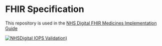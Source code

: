 # FHIR Specification

 This repository is used in the [NHS Digital FHIR Medicines Implementation Guide](https://simplifier.net/guide/digitalmedicines/home) 

 [![NHSDigital IOPS Validation)](https://github.com/NHSDigital/NHSDigitial-FHIR-Medicines-ImplementationGuide/actions/workflows/terminology.yml/badge.svg)](https://github.com/NHSDigital/NHSDigitial-FHIR-Medicines-ImplementationGuide/actions/workflows/terminology.yml)
